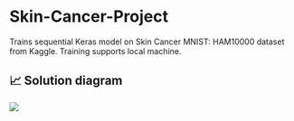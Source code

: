 # Skin-Cancer-Project

Trains sequential Keras model on Skin Cancer MNIST: HAM10000 dataset from Kaggle. Training supports local machine.

## 📈 Solution diagram

<kbd>
  <img src="diagram.‎001.png">‎
</kbd>
